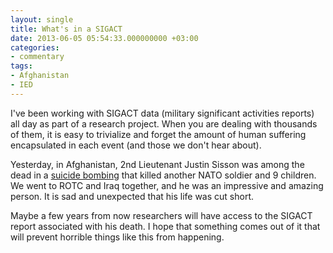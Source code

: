 ```yaml
---
layout: single
title: What's in a SIGACT
date: 2013-06-05 05:54:33.000000000 +03:00
categories:
- commentary
tags:
- Afghanistan
- IED
---
```



<p>I've been working with SIGACT data (military significant activities reports) all day as part of a research project. When you are dealing with thousands of them, it is easy to trivialize and forget the amount of human suffering encapsulated in each event (and those we don't hear about). </p>
<p>Yesterday, in Afghanistan, 2nd Lieutenant Justin Sisson was among the dead in a <a href="http://www.huffingtonpost.com/2013/06/03/afghanistan-suicide-bombing_n_3377090.html">suicide bombing</a> that killed another NATO soldier and 9 children. We went to ROTC and Iraq together, and he was an impressive and amazing person. It is sad and unexpected that his life was cut short.</p>
<p>Maybe a few years from now researchers will have access to the SIGACT report associated with his death. I hope that something comes out of it that will prevent horrible things like this from happening.</p>
